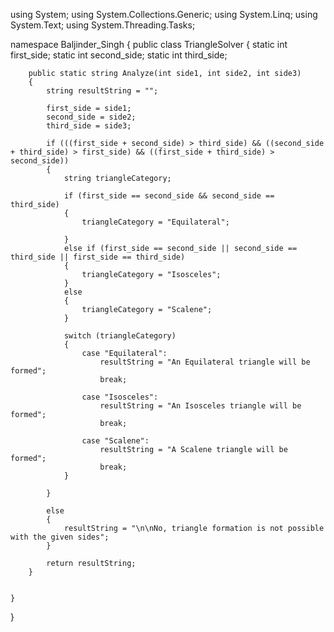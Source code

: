 using System;
using System.Collections.Generic;
using System.Linq;
using System.Text;
using System.Threading.Tasks;

namespace Baljinder_Singh
{
    public class TriangleSolver
    {
        static int first_side;
        static int second_side;
        static int third_side;

        public static string Analyze(int side1, int side2, int side3)
        {
            string resultString = "";

            first_side = side1;
            second_side = side2;
            third_side = side3;

            if (((first_side + second_side) > third_side) && ((second_side + third_side) > first_side) && ((first_side + third_side) > second_side))
            {
                string triangleCategory;

                if (first_side == second_side && second_side == third_side)
                {
                    triangleCategory = "Equilateral";

                }
                else if (first_side == second_side || second_side == third_side || first_side == third_side)
                {
                    triangleCategory = "Isosceles";
                }
                else
                {
                    triangleCategory = "Scalene";
                }

                switch (triangleCategory)
                {
                    case "Equilateral":
                        resultString = "An Equilateral triangle will be formed";
                        break;

                    case "Isosceles":
                        resultString = "An Isosceles triangle will be formed";
                        break;

                    case "Scalene":
                        resultString = "A Scalene triangle will be formed";
                        break;
                }

            }

            else
            {
                resultString = "\n\nNo, triangle formation is not possible with the given sides";
            }

            return resultString;
        }


    }
}
